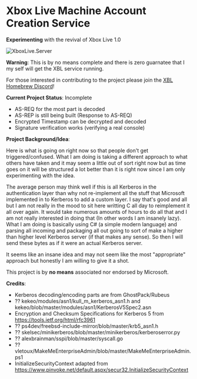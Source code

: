 
# Xbox Live Machine Account Creation Service

**Experimenting** with the revival of Xbox Live 1.0

![XboxLive.Server](https://github.com/zzVertigo/XboxLive.Server/workflows/XboxLive.Server/badge.svg?branch=master)

**Warning**: This is by no means complete and there is zero guarnatee that I my self will get the XBL service running.

For those interested in contributing to the project please join the [XBL Homebrew Discord](https://discord.gg/HsHnHZ5)!

**Current Project Status**: Incomplete

- AS-REQ for the most part is decoded
- AS-REP is still being built (Response to AS-REQ)
- Encrypted Timestamp can be decrypted and decoded
- Signature verification works (verifying a real console)

**Project Background/Idea**:

Here is what is going on right now so that people don't get triggered/confused. What I am doing is taking a different approach to what others have taken and it may seem a little out of sort right now but as time goes on it will be structured a lot better than it is right now since I am only experimenting with the idea.

The average person may think well if this is all Kerberos in the authentication layer than why not re-implement all the stuff that Microsoft implemented in to Kerberos to add a custom layer. I say that's good and all but I am not really in the mood to sit here writting C all day to reimplement it all over again. It would take numerous amounts of hours to do all that and I am not really interested in doing that (In other words I am insanely lazy). What I am doing is basically using C# (a simple modern language) and parsing all incoming and packaging all out going to sort of make a higher than higher level Kerberos server (if that makes any sense). So then I will send these bytes as if it were an actual Kerberos server.

It seems like an insane idea and may not seem like the most "appropriate" approach but honestly I am willing to give it a shot.


This project is by **no means** associated nor endorsed by Microsoft.

**Credits**:
- Kerberos decoding/encoding parts are from GhostPack/Rubeus
- ?? kekeo/modules/asn1/kull_m_kerberos_asn1.h and kekeo/blob/master/modules/asn1/KerberosV5Spec2.asn
- Encryption and Checksum Specifications for Kerberos 5 from https://tools.ietf.org/html/rfc3961
- ?? ps4dev/freebsd-include-mirror/blob/master/krb5_asn1.h
- ?? skelsec/minikerberos/blob/master/minikerberos/kerberoserror.py
- ?? alexbrainman/sspi/blob/master/syscall.go
- ?? vletoux/MakeMeEnterpriseAdmin/blob/master/MakeMeEnterpriseAdmin.ps1
- InitializeSecurityContext adapted from https://www.pinvoke.net/default.aspx/secur32.InitializeSecurityContext
